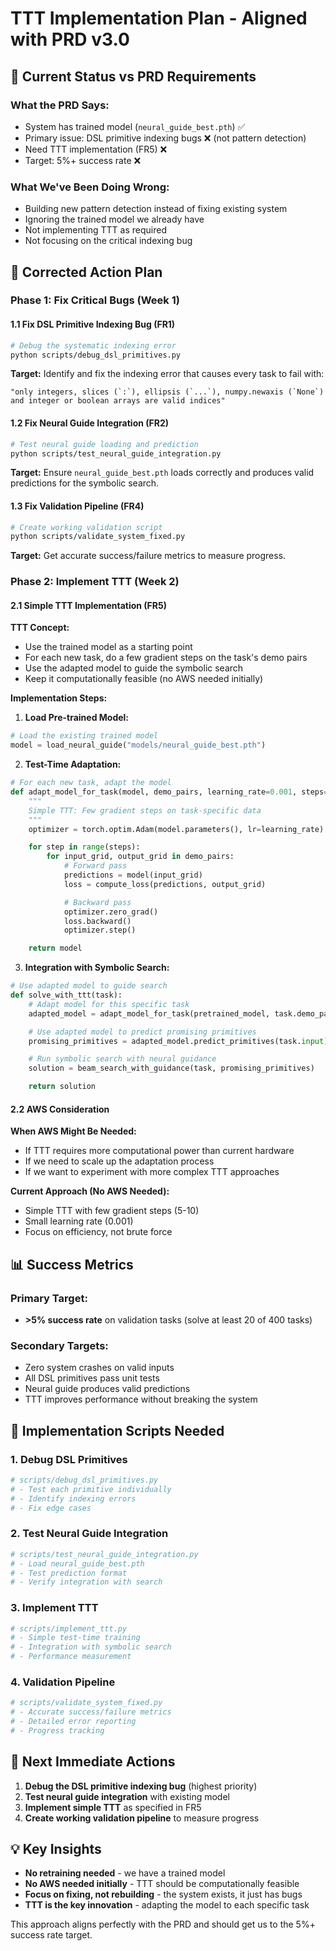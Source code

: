 # TTT Implementation Plan - Aligned with PRD v3.0

## 🎯 **Current Status vs PRD Requirements**

### **What the PRD Says:**

- System has trained model (`neural_guide_best.pth`) ✅
- Primary issue: DSL primitive indexing bugs ❌ (not pattern detection)
- Need TTT implementation (FR5) ❌
- Target: 5%+ success rate ❌

### **What We've Been Doing Wrong:**

- Building new pattern detection instead of fixing existing system
- Ignoring the trained model we already have
- Not implementing TTT as required
- Not focusing on the critical indexing bug

## 🚀 **Corrected Action Plan**

### **Phase 1: Fix Critical Bugs (Week 1)**

#### **1.1 Fix DSL Primitive Indexing Bug (FR1)**

```bash
# Debug the systematic indexing error
python scripts/debug_dsl_primitives.py
```

**Target:** Identify and fix the indexing error that causes every task to fail with:

```
"only integers, slices (`:`), ellipsis (`...`), numpy.newaxis (`None`) and integer or boolean arrays are valid indices"
```

#### **1.2 Fix Neural Guide Integration (FR2)**

```bash
# Test neural guide loading and prediction
python scripts/test_neural_guide_integration.py
```

**Target:** Ensure `neural_guide_best.pth` loads correctly and produces valid predictions for the symbolic search.

#### **1.3 Fix Validation Pipeline (FR4)**

```bash
# Create working validation script
python scripts/validate_system_fixed.py
```

**Target:** Get accurate success/failure metrics to measure progress.

### **Phase 2: Implement TTT (Week 2)**

#### **2.1 Simple TTT Implementation (FR5)**

**TTT Concept:**

- Use the trained model as a starting point
- For each new task, do a few gradient steps on the task's demo pairs
- Use the adapted model to guide the symbolic search
- Keep it computationally feasible (no AWS needed initially)

**Implementation Steps:**

1. **Load Pre-trained Model:**

```python
# Load the existing trained model
model = load_neural_guide("models/neural_guide_best.pth")
```

2. **Test-Time Adaptation:**

```python
# For each new task, adapt the model
def adapt_model_for_task(model, demo_pairs, learning_rate=0.001, steps=5):
    """
    Simple TTT: Few gradient steps on task-specific data
    """
    optimizer = torch.optim.Adam(model.parameters(), lr=learning_rate)

    for step in range(steps):
        for input_grid, output_grid in demo_pairs:
            # Forward pass
            predictions = model(input_grid)
            loss = compute_loss(predictions, output_grid)

            # Backward pass
            optimizer.zero_grad()
            loss.backward()
            optimizer.step()

    return model
```

3. **Integration with Symbolic Search:**

```python
# Use adapted model to guide search
def solve_with_ttt(task):
    # Adapt model for this specific task
    adapted_model = adapt_model_for_task(pretrained_model, task.demo_pairs)

    # Use adapted model to predict promising primitives
    promising_primitives = adapted_model.predict_primitives(task.input)

    # Run symbolic search with neural guidance
    solution = beam_search_with_guidance(task, promising_primitives)

    return solution
```

#### **2.2 AWS Consideration**

**When AWS Might Be Needed:**

- If TTT requires more computational power than current hardware
- If we need to scale up the adaptation process
- If we want to experiment with more complex TTT approaches

**Current Approach (No AWS Needed):**

- Simple TTT with few gradient steps (5-10)
- Small learning rate (0.001)
- Focus on efficiency, not brute force

## 📊 **Success Metrics**

### **Primary Target:**

- **>5% success rate** on validation tasks (solve at least 20 of 400 tasks)

### **Secondary Targets:**

- Zero system crashes on valid inputs
- All DSL primitives pass unit tests
- Neural guide produces valid predictions
- TTT improves performance without breaking the system

## 🔧 **Implementation Scripts Needed**

### **1. Debug DSL Primitives**

```python
# scripts/debug_dsl_primitives.py
# - Test each primitive individually
# - Identify indexing errors
# - Fix edge cases
```

### **2. Test Neural Guide Integration**

```python
# scripts/test_neural_guide_integration.py
# - Load neural_guide_best.pth
# - Test prediction format
# - Verify integration with search
```

### **3. Implement TTT**

```python
# scripts/implement_ttt.py
# - Simple test-time training
# - Integration with symbolic search
# - Performance measurement
```

### **4. Validation Pipeline**

```python
# scripts/validate_system_fixed.py
# - Accurate success/failure metrics
# - Detailed error reporting
# - Progress tracking
```

## 🎯 **Next Immediate Actions**

1. **Debug the DSL primitive indexing bug** (highest priority)
2. **Test neural guide integration** with existing model
3. **Implement simple TTT** as specified in FR5
4. **Create working validation pipeline** to measure progress

## 💡 **Key Insights**

- **No retraining needed** - we have a trained model
- **No AWS needed initially** - TTT should be computationally feasible
- **Focus on fixing, not rebuilding** - the system exists, it just has bugs
- **TTT is the key innovation** - adapting the model to each specific task

This approach aligns perfectly with the PRD and should get us to the 5%+ success rate target.
